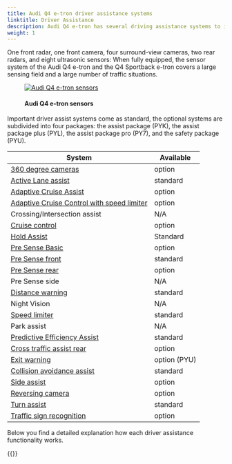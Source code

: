 ```yaml
---
title: Audi Q4 e-tron driver assistance systems
linktitle: Driver Assistance
description: Audi Q4 e-tron has several driving assistance systems to increase safety and make every drive more comfortable.
weight: 1
---
```

<!-- markdownlint-disable MD033 -->
 One front radar, one front camera, four surround-view cameras, two rear radars, and eight ultrasonic sensors: When fully equipped, the sensor system of the Audi Q4 e-tron and the Q4 Sportback e-tron covers a large sensing field and a large number of traffic situations.
 
 <figure>
    <a href="https://media.electrichasgoneaudi.net/multimedia/models/q4-e-tron/technology/drivingassistance/sensors.jpg">
        <img src="https://media.electrichasgoneaudi.net/multimedia/models/q4-e-tron/technology/drivingassistance/sensorss.jpg"
        class="img-fluid" alt="Audi Q4 e-tron sensors" title="Audi Q4 e-tron sensors">
    </a>
    <figcaption><h4>Audi Q4 e-tron sensors</h4></figcaption>
</figure>
 
Important driver assist systems come as standard, the optional systems are subdivided into four packages: the assist package (PYK), the assist package plus (PYL), the assist package pro (PY7), and the safety package (PYU).

| **System**    | **Available** |
| ----------- | ----------- |
| [360 degree cameras](360camera) | option |
| [Active Lane assist](activelaneassist) | standard |
| [Adaptive Cruise Assist](adaptivecruiseassist) | option |
| [Adaptive Cruise Control with speed limiter](adaptivecruisecontrol) | option |
| Crossing/Intersection assist | N/A |
| [Cruise control](cruisecontrol) | option |
| [Hold Assist](holdassist) | Standard |
| [Pre Sense Basic](presensebasic) | option |
| [Pre Sense front](presensefront) | standard |
| [Pre Sense rear](presenserear) | option |
| Pre Sense side | N/A |
| [Distance warning](distancewarning) | standard |
| Night Vision | N/A |
| [Speed limiter](speedlimiter) | standard |
| Park assist | N/A |
| [Predictive Efficiency Assist](predictiveefficiencyassist) | standard || [Predictive Efficiency Assist](predictiveefficiencyassist) | standard |
| [Cross traffic assist rear](crosstrafficassistrear) | option |
| [Exit warning](exitwarning) | option (PYU) |
| [Collision avoidance assist](collisionavoidanceassist) | standard |
| [Side assist](sideassist) | option |
| [Reversing camera](reversingcamera) | option |
| [Turn assist](turnassist) | standard |
| [Traffic sign recognition](trafficsignrecognition) | option |

 Below you find a detailed explanation how each driver assistance functionality works.

{{<children description="true" />}}
